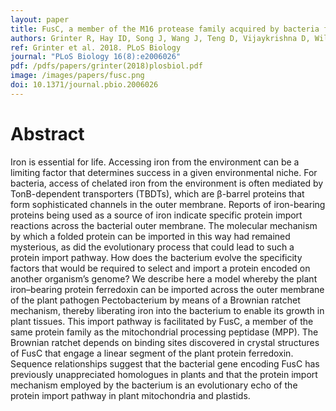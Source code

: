 ```yaml
---
layout: paper
title: FusC, a member of the M16 protease family acquired by bacteria for iron piracy against plants.
authors: Grinter R, Hay ID, Song J, Wang J, Teng D, Vijaykrishna D, Wilksch J, Davies MR, Littler D, Beckham SA, Henderson IR, Strugnell RA, Dougan G and Lithgow T.
ref: Grinter et al. 2018. PLoS Biology
journal: "PLoS Biology 16(8):e2006026"
pdf: /pdfs/papers/grinter(2018)plosbiol.pdf
image: /images/papers/fusc.png
doi: 10.1371/journal.pbio.2006026
---
```


# Abstract

Iron is essential for life. Accessing iron from the environment can be a limiting factor that determines success in a given environmental niche. For bacteria, access of chelated iron from the environment is often mediated by TonB-dependent transporters (TBDTs), which are β-barrel proteins that form sophisticated channels in the outer membrane. Reports of iron-bearing proteins being used as a source of iron indicate specific protein import reactions across the bacterial outer membrane. The molecular mechanism by which a folded protein can be imported in this way had remained mysterious, as did the evolutionary process that could lead to such a protein import pathway. How does the bacterium evolve the specificity factors that would be required to select and import a protein encoded on another organism’s genome? We describe here a model whereby the plant iron–bearing protein ferredoxin can be imported across the outer membrane of the plant pathogen Pectobacterium by means of a Brownian ratchet mechanism, thereby liberating iron into the bacterium to enable its growth in plant tissues. This import pathway is facilitated by FusC, a member of the same protein family as the mitochondrial processing peptidase (MPP). The Brownian ratchet depends on binding sites discovered in crystal structures of FusC that engage a linear segment of the plant protein ferredoxin. Sequence relationships suggest that the bacterial gene encoding FusC has previously unappreciated homologues in plants and that the protein import mechanism employed by the bacterium is an evolutionary echo of the protein import pathway in plant mitochondria and plastids.